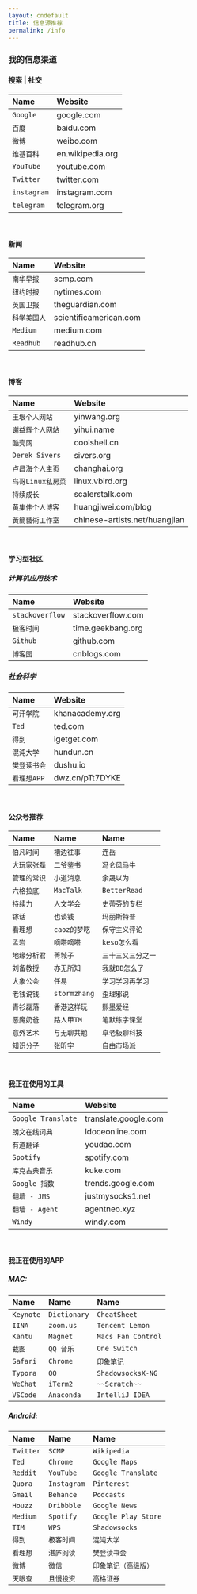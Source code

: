 ```yaml
---
layout: cndefault
title: 信息源推荐
permalink: /info
---
```


### 我的信息渠道

#### 搜索 | 社交

| Name       | Website         |
| :--------- | :-------------- |
| `Google`   | google.com      |
| `百度`      | baidu.com       |
| `微博`      | weibo.com       |
| `维基百科`   | en.wikipedia.org|
| `YouTube`  | youtube.com     |
| `Twitter`  | twitter.com     |
| `instagram`| instagram.com   |
| `telegram` | telegram.org    |

<br>

#### 新闻

| Name       | Website               |
| :--------- | :-------------------  |
| `南华早报`   | scmp.com              |
| `纽约时报`   | nytimes.com           |
| `英国卫报`   | theguardian.com       |
| `科学美国人` | scientificamerican.com|
| `Medium`   | medium.com            |
| `Readhub`  | readhub.cn            |

<br>

#### 博客

| Name           | Website               |
| :------------- | :-------------------  |
| `王垠个人网站`    | yinwang.org          |
| `谢益辉个人网站`  | yihui.name          |
| `酷壳网`        | coolshell.cn         |
| `Derek Sivers` | sivers.org          |
| `卢昌海个人主页`  | changhai.org        |
| `鸟哥Linux私房菜` | linux.vbird.org    |
| `持续成长`     | scalerstalk.com      |
| `黄集伟个人博客` | huangjiwei.com/blog  |
| `黃簡藝術工作室` | chinese-artists.net/huangjian |

<br>

#### 学习型社区

##### 计算机应用技术

| Name            | Website           |
| :-------------- | :---------------- |
| `stackoverflow` | stackoverflow.com |
| `极客时间`       | time.geekbang.org  |
| `Github`        | github.com        |
| `博客园`         | cnblogs.com       |

##### 社会科学

| Name       | Website        |
| :--------- | :------------- |
| `可汗学院`  | khanacademy.org |
| `Ted`      | ted.com        |
| `得到`      | igetget.com    |
| `混沌大学`  | hundun.cn       |
| `樊登读书会` | dushu.io       |
| `看理想APP` | dwz.cn/pTt7DYKE |

<br>

#### 公众号推荐

| Name       | Name       | Name      |
| :--------- | :--------- | :-------- |
| `伯凡时间`  | `槽边往事`   | `连岳`     |
| `大玩家张磊` | `二爷鉴书` | `冯仑风马牛` |
| `管理的常识` | `小道消息` | `余晟以为` |
| `六格拉底` | `MacTalk` | `BetterRead` |
| `持续力` | `人文学会` | `史蒂芬的专栏` |
| `镓话` | `也谈钱` | `玛丽斯特普` |
| `看理想` | `caoz的梦呓` | `保守主义评论` |
| `孟岩` | `嘀嗒嘀嗒` | `keso怎么看` |
| `地缘分析君` | `菁城子` | `三十三又三分之一` |
| `刘备教授` | `亦无所知` | `我就BB怎么了` |
| `大象公会` | `任易` | `学习学习再学习` |
| `老钱说钱` | `stormzhang` | `歪理邪说` |
| `青衫磊落` | `香港这样玩` | `熙墨爱经` |
| `恶魔奶爸` | `路人甲TM` | `笔默练字课堂` |
| `意外艺术` | `与无聊共勉` | `卓老板聊科技` |
| `知识分子` | `张昕宇` | `自由市场派` |

<br>

#### 我正在使用的工具

| Name                 | Website               |
| :------------------- | :-------------------- |
| `Google Translate`   | translate.google.com  |
| `朗文在线词典`         | ldoceonline.com       |
| `有道翻译`            | youdao.com            |
| `Spotify`            | spotify.com          |
| `库克古典音乐`         | kuke.com             |
| `Google 指数`        | trends.google.com     |
| `翻墙 - JMS`         | justmysocks1.net      |
| `翻墙 - Agent`       | agentneo.xyz          |
| `Windy`             | windy.com             |

<br>

#### 我正在使用的APP

##### MAC:

| Name       | Name         | Name               |
| :--------- | :----------- | :----------------- |
| `Keynote`  | `Dictionary` | `CheatSheet`       |
| `IINA`     | `zoom.us`    | `Tencent Lemon`    |
| `Kantu`    | `Magnet`     | `Macs Fan Control` |
| `截图`     | `QQ 音乐`     | `One Switch`       |
| `Safari`  | `Chrome`     | `印象笔记`           |
| `Typora`  | `QQ`         | `ShadowsocksX-NG`  |
| `WeChat`  | `iTerm2`     | `~~Scratch~~`      |
| `VSCode`  | `Anaconda`   | `IntelliJ IDEA`    |

##### Android:

| Name      | Name        | Name              |
| :-------- | :---------- | :---------------- |
| `Twitter` | `SCMP`      | `Wikipedia`       |
| `Ted`     | `Chrome`    | `Google Maps`     |
| `Reddit`  | `YouTube`   | `Google Translate` |
| `Quora`   | `Instagram` | `Pinterest`        |
| `Gmail`   | `Behance`  | `Podcasts`         |
| `Houzz`   | `Dribbble`  | `Google News`    |
| `Medium`  | `Spotify` | `Google Play Store` |
| `TIM`    | `WPS`    | `Shadowsocks`      |
| `得到`    | `极客时间`    | `混沌大学`           |
| `看理想`   | `湛庐阅读`    | `樊登读书会`         |
| `微博`    | `微信`       | `印象笔记（高级版）`   |
| `天眼查`  | `且慢投资`      | `高格证券`      |